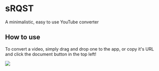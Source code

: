 # sRQST
A minimalistic, easy to use YouTube converter
## How to use
To convert a video, simply drag and drop one to the app, or copy it's URL and click the document button in the top left!

<img src="https://i.imgur.com/TvAUF4B.png">